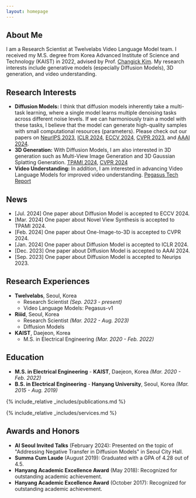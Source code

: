 ```yaml
---
layout: homepage
---
```


## About Me

I am a Research Scientist at Twelvelabs Video Language Model team. I received my M.S. degree from Korea Advanced Institute of Science and Technology (KAIST) in 2022, advised by Prof. [Changick Kim](https://scholar.google.com/citations?user=ABH_2lcAAAAJ). 
My research interests include generative models (especially Diffusion Models), 3D generation, and video understanding.

## Research Interests

- **Diffusion Models:** I think that diffusion models inherently take a multi-task learning, where a single model learns multiple denoising tasks across different noise levels. If we can harmoniously train a model with these tasks, I believe that the model can generate high-quality samples with small computational resources (parameters). Please check out our papers on [NeurIPS 2023](https://arxiv.org/abs/2306.00354), [ICLR 2024](https://arxiv.org/abs/2310.07138), [ECCV 2024](https://arxiv.org/abs/2403.09176), [CVPR 2023](https://arxiv.org/abs/2212.05973), and [AAAI 2024](https://arxiv.org/abs/2306.04990).
- **3D Generation:** With Diffusion Models, I am also interested in 3D generation such as Multi-View Image Generation and 3D Gaussian Splatting Generation. [TPAMI 2024](https://www.computer.org/csdl/journal/tp/5555/01/10475596/1VrCLjNNgfS), [CVPR 2024](https://arxiv.org/abs/2312.15980)
- **Video Understanding:** In addition, I am interested in advancing Video Language Models for improved video understanding. [Pegasus Tech Report](https://arxiv.org/abs/2404.14687)

## News

- [Jul. 2024] One paper about Diffusion Model is accepted to ECCV 2024.
- [Mar. 2024] One paper about Novel View Synthesis is accepted to TPAMI 2024.
- [Feb. 2024] One paper about One-Image-to-3D is accepted to CVPR 2024.
- [Jan. 2024] One paper about Diffusion Model is accepted to ICLR 2024.
- [Dec. 2023] One paper about Diffusion Model is accepted to AAAI 2024.
- [Sep. 2023] One paper about Diffusion Model is accepted to Neurips 2023.


## Research Experiences
- **Twelvelabs**, Seoul, Korea
  - Research Scientist *(Sep. 2023 - present)*
  - Video Language Models: Pegasus-v1
- **Riiid**, Seoul, Korea
  - Research Scientist *(Mar. 2022 - Aug. 2023)*
  - Diffusion Models
- **KAIST**, Daejeon, Korea
  - M.S. in Electrical Engineering *(Mar. 2020 - Feb. 2022)*

## Education
- **M.S. in Electrical Engineering** - **KAIST**, Daejeon, Korea
  *(Mar. 2020 - Feb. 2022)*
- **B.S. in Electrical Engineering** - **Hanyang University**, Seoul, Korea
  *(Mar. 2015 - Aug. 2019)*


{% include_relative _includes/publications.md %}

{% include_relative _includes/services.md %}


## Awards and Honors

- **AI Seoul Invited Talks** (February 2024): Presented on the topic of "Addressing Negative Transfer in Diffusion Models" in Seoul City Hall.
- **Summa Cum Laude** (August 2019): Graduated with a GPA of 4.28 out of 4.5.
- **Hanyang Academic Excellence Award** (May 2018): Recognized for outstanding academic achievement.
- **Hanyang Academic Excellence Award** (October 2017): Recognized for outstanding academic achievement.